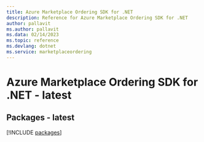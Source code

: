 ```yaml
---
title: Azure Marketplace Ordering SDK for .NET
description: Reference for Azure Marketplace Ordering SDK for .NET
author: pallavit
ms.author: pallavit
ms.data: 02/14/2023
ms.topic: reference
ms.devlang: dotnet
ms.service: marketplaceordering
---
```

# Azure Marketplace Ordering SDK for .NET - latest
## Packages - latest
[!INCLUDE [packages](marketplace-ordering-index.md)]